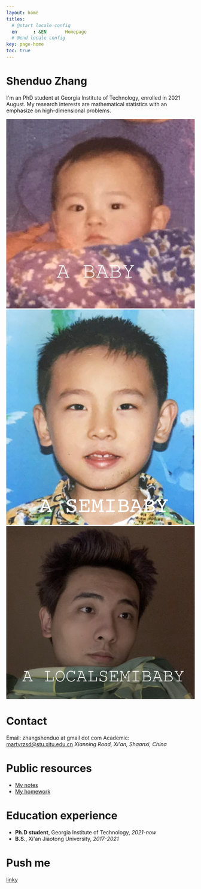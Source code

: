 ```yaml
---
layout: home
titles:
  # @start locale config
  en      : &EN       Homepage
  # @end locale config
key: page-home
toc: true
---
```


# Shenduo Zhang

I'm an PhD student at Georgia Institute of Technology, enrolled in 2021 August. My research interests are mathematical statistics with an emphasize on high-dimensional problems. 

<img class="image image--lg" src="/me.jpeg"/>
<img class="image image--lg" src="/me1.png"/>
<img class="image image--lg" src="/me2.jpg"/>


# Contact

Email: zhangshenduo at gmail dot com
Academic: martyrzsd@stu.xjtu.edu.cn
*Xianning Road, Xi'an, Shaanxi, China*

# Public resources

- [My notes](/courses.md)
- [My homework](/hw.md)

# Education experience

- **Ph.D student**, Georgia Institute of Technology, *2021-now*
- **B.S.**, Xi'an Jiaotong University, *2017-2021* 

# Push me



<html>
    <script type="text/javascript" src="https://cdn.jsdelivr.net/npm/emailjs-com@2/dist/email.min.js">
        window.onload = function() {
          var a = document.getElementById("mylink");
          a.onclick = function() {
            emailjs.init("user_8b6Z11yUKT3Ry1ZNTPvvC");
            emailjs.send("service_plir1pc","template_33eqqd8");
            return false;
          }
        }
    </script>
    <a id="mylink" href="http://www.google.com">linky</a>        
</html>


